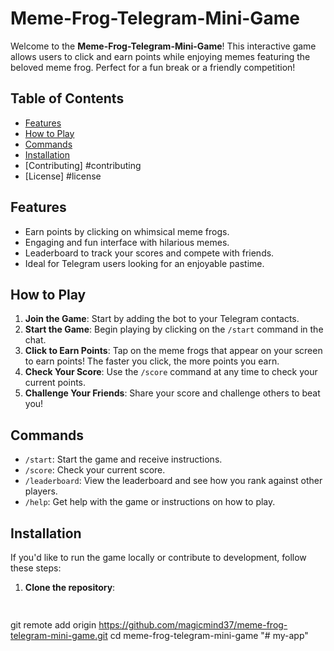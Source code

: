 # Meme-Frog-Telegram-Mini-Game

Welcome to the **Meme-Frog-Telegram-Mini-Game**! This interactive game allows users to click and earn points while enjoying memes featuring the beloved meme frog. Perfect for a fun break or a friendly competition!

## Table of Contents

- [Features](#features)
- [How to Play](#how-to-play)
- [Commands](#commands)
- [Installation](#installation)
- [Contributing] #contributing
- [License] #license

## Features

- Earn points by clicking on whimsical meme frogs.
- Engaging and fun interface with hilarious memes.
- Leaderboard to track your scores and compete with friends.
- Ideal for Telegram users looking for an enjoyable pastime.

## How to Play

1. **Join the Game**: Start by adding the bot to your Telegram contacts.
2. **Start the Game**: Begin playing by clicking on the `/start` command in the chat.
3. **Click to Earn Points**: Tap on the meme frogs that appear on your screen to earn points! The faster you click, the more points you earn.
4. **Check Your Score**: Use the `/score` command at any time to check your current points.
5. **Challenge Your Friends**: Share your score and challenge others to beat you!

## Commands

- `/start`: Start the game and receive instructions.
- `/score`: Check your current score.
- `/leaderboard`: View the leaderboard and see how you rank against other players.
- `/help`: Get help with the game or instructions on how to play.

## Installation

If you'd like to run the game locally or contribute to development, follow these steps:

1. **Clone the repository**:

   ```bash
  
 git remote add origin <https://github.com/magicmind37/meme-frog-telegram-mini-game.git>
   cd meme-frog-telegram-mini-game
"# my-app" 
